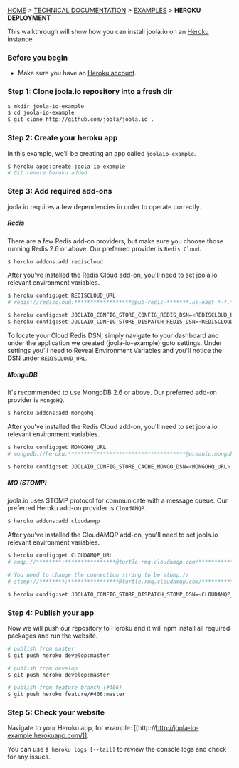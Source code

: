 [HOME](Home) > [TECHNICAL DOCUMENTATION](technical-documentation) > [EXAMPLES](examples) > **HEROKU DEPLOYMENT**

This walkthrough will show how you can install joola.io on an [Heroku][heroku] instance.

### Before you begin
- Make sure you have an [Heroku account][heroku].

### Step 1: Clone joola.io repository into a fresh dir
```bash
$ mkdir joola-io-example
$ cd joola-io-example
$ git clone http://github.com/joola/joola.io .
```

### Step 2: Create your heroku app
In this example, we'll be creating an app called `joolaio-example`.
```bash
$ heroku apps:create joola-io-example
# Git remote heroku added
```

### Step 3: Add required add-ons
joola.io requires a few dependencies in order to operate correctly.

##### Redis
There are a few Redis add-on providers, but make sure you choose those running Redis 2.6 or above. Our preferred provider is `Redis Cloud`.

```bash
$ heroku addons:add rediscloud
````

After you've installed the Redis Cloud add-on, you'll need to set joola.io relevant environment variables.
```bash
$ heroku config:get REDISCLOUD_URL
# redis://rediscloud:******************@pub-redis-*******.us-east-*-*.*.ec2.garantiadata.com:******

$ heroku config:set JOOLAIO_CONFIG_STORE_CONFIG_REDIS_DSN=<REDISCLOUD_URL>
$ heroku config:set JOOLAIO_CONFIG_STORE_DISPATCH_REDIS_DSN=<REDISCLOUD_URL>
```

To locate your Cloud Redis DSN, simply navigate to your dashboard and under the application we created (joola-io-example) goto settings.
Under settings you'll need to Reveal Environment Variables and you'll notice the DSN under `REDISCLOUD_URL`.

##### MongoDB
It's recommended to use MongoDB 2.6 or above. Our preferred add-on provider is `MongoHQ`.

```bash
$ heroku addons:add mongohq
```

After you've installed the Redis Cloud add-on, you'll need to set joola.io relevant environment variables.
```bash
$ heroku config:get MONGOHQ_URL
# mongodb://heroku:*************************************@oceanic.mongohq.com:*********/app**********

$ heroku config:set JOOLAIO_CONFIG_STORE_CACHE_MONGO_DSN=<MONGOHQ_URL>
```

##### MQ (STOMP)
joola.io uses STOMP protocol for communicate with a message queue. Our preferred Heroku add-on provider is `CloudAMQP`.

```bash
$ heroku addons:add cloudamqp
```

After you've installed the CloudAMQP add-on, you'll need to set joola.io relevant environment variables.
```bash
$ heroku config:get CLOUDAMQP_URL
# amqp://********:****************@turtle.rmq.cloudamqp.com/**************

# You need to change the connection string to be stomp://
# stomp://********:****************@turtle.rmq.cloudamqp.com/**************

$ heroku config:set JOOLAIO_CONFIG_STORE_DISPATCH_STOMP_DSN=<CLOUDAMQP_URL>
```

### Step 4: Publish your app
Now we will push our repository to Heroku and it will npm install all required packages and run the website.

```bash
# publish from master
$ git push heroku develop:master

# publish from develop
$ git push heroku develop:master

# publish from feature branch (#406)
$ git push heroku feature/#406:master
```

### Step 5: Check your website
Navigate to your Heroku app, for example: [[http://http://joola-io-example.herokuapp.com/]].

You can use `$ heroku logs [--tail]` to review the console logs and check for any issues.

[heroku]: heroku.com